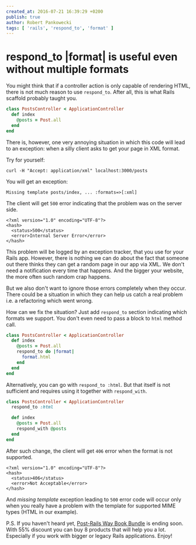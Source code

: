 ```yaml
---
created_at: 2016-07-21 16:39:29 +0200
publish: true
author: Robert Pankowecki
tags: [ 'rails', 'respond_to', 'format' ]
---
```


# respond_to |format| is useful even without multiple formats

You might think that if a controller action is only
capable of rendering HTML, there is not much reason
to use `respond_to`. After all, this is what
Rails scaffold probably taught you.

<!-- more -->

```ruby
class PostsController < ApplicationController
  def index
    @posts = Post.all
  end
end
```

There is, however, one very annoying situation in which
this code will lead to an exception: when a silly client
asks to get your page in XML format.

Try for yourself:

```
curl -H "Accept: application/xml" localhost:3000/posts
```

You will get an exception:

```
Missing template posts/index, ... :formats=>[:xml]
```

The client will get `500` error indicating that the
problem was on the server side.

```
<?xml version="1.0" encoding="UTF-8"?>
<hash>
  <status>500</status>
  <error>Internal Server Error</error>
</hash>
```

This problem will be logged by an
exception tracker, that you use for your Rails app.
However, there is nothing we can do about the
fact that someone out there thinks they can get
a random page in our app via XML. We don't need
a notification every time that happens. And the
bigger your website, the more often such random
crap happens.

But we also don't want to ignore those errors completely
when they occur. There could be a situation in
which they can help us catch a real problem i.e.
a refactoring which went wrong.

How can we fix the situation? Just add `respond_to`
section indicating which formats we support.
You don't even need to pass a block to `html`
method call.

```ruby
class PostsController < ApplicationController
  def index
    @posts = Post.all
    respond_to do |format|
      format.html
    end
  end
end
```

Alternatively, you can go with `respond_to :html`.
But that itself is not sufficient and requires
using it together with `respond_with`.

```ruby
class PostsController < ApplicationController
  respond_to :html

  def index
    @posts = Post.all
    respond_with @posts
  end
end
```

After such change, the client will get `406` error
when the format is not supported.

```
<?xml version="1.0" encoding="UTF-8"?>
<hash>
  <status>406</status>
  <error>Not Acceptable</error>
</hash>
```

And _missing template_ exception leading to `500` error code
will occur only when you really have a problem with the template
for supported MIME types (HTML in our example).

P.S. If you haven't heard yet, [Post-Rails Way Book Bundle](http://www.railsbookbundle.com/)
is ending soon. With 55% discount you can buy 8 products that will help you a lot. Especially
if you work with bigger or legacy Rails applications. Enjoy!
